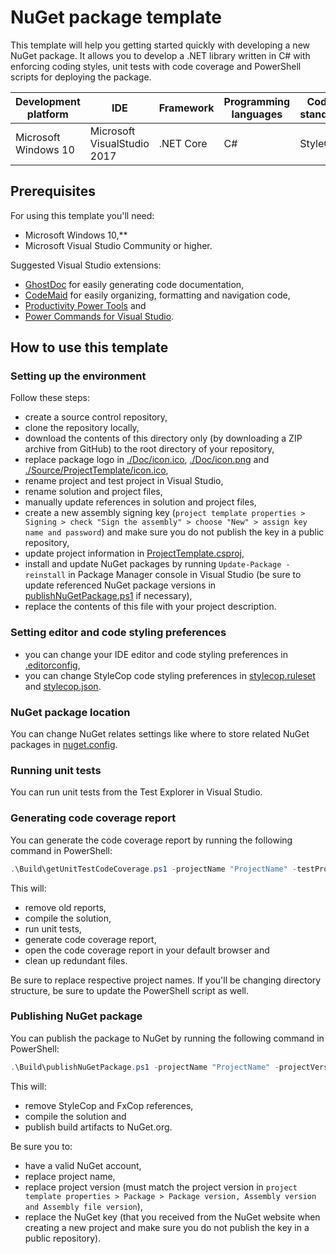 # NuGet package template

This template will help you getting started quickly with developing a new NuGet package. It allows you to develop a .NET library written in C# with enforcing coding styles, unit tests with code coverage and PowerShell scripts for deploying the package.

| Development platform | IDE                         | Framework | Programming languages | Coding standards | Testing | Code coverage              |
| -------------------- | --------------------------- | --------- | --------------------- | ---------------- | ------- | -------------------------- |
| Microsoft Windows 10 | Microsoft VisualStudio 2017 | .NET Core | C#                    | StyleCop         | MSTest  | OpenCover, ReportGenerator |

## Prerequisites

For using this template you'll need:
* Microsoft Windows 10,**
* Microsoft Visual Studio Community or higher.

Suggested Visual Studio extensions:
* [GhostDoc](https://submain.com/products/ghostdoc.aspx) for easily generating code documentation,
* [CodeMaid](http://www.codemaid.net/) for easily organizing, formatting and navigation code,
* [Productivity Power Tools](https://marketplace.visualstudio.com/items?itemName=VisualStudioPlatformTeam.ProductivityPowerPack2017) and
* [Power Commands for Visual Studio](https://marketplace.visualstudio.com/items?itemName=VisualStudioPlatformTeam.ProductivityPowerPack2017).

## How to use this template

### Setting up the environment

Follow these steps:
* create a source control repository,
* clone the repository locally,
* download the contents of this directory only (by downloading a ZIP archive from GitHub) to the root directory of your repository,
* replace package logo in [./Doc/icon.ico](./Doc/icon.ico), [./Doc/icon.png](./Doc/icon.png) and [./Source/ProjectTemplate/icon.ico](./Source/ProjectTemplate/icon.ico),
* rename project and test project in Visual Studio,
* rename solution and project files,
* manually update references in solution and project files,
* create a new assembly signing key (`project template properties > Signing > check "Sign the assembly" > choose "New" > assign key name and password`) and make sure you do not publish the key in a public repository,
* update project information in [ProjectTemplate.csproj](./Source/ProjectTemplate/ProjectTemplate.csproj),
* install and update NuGet packages by running `Update-Package -reinstall` in Package Manager console in Visual Studio (be sure to update referenced NuGet package versions in [publishNuGetPackage.ps1](./Build/getUnitTestCodeCoverage.ps1) if necessary),
* replace the contents of this file with your project description.


### Setting editor and code styling preferences
* you can change your IDE editor and code styling preferences in [.editorconfig](./Source/.editorconfig),
* you can change StyleCop code styling preferences in [stylecop.ruleset](./Source/stylecop.ruleset) and [stylecop.json](./Source/stylecop.json).

### NuGet package location
You can change NuGet relates settings like where to store related NuGet packages in [nuget.config](./Source/nuget.config).

### Running unit tests
You can run unit tests from the Test Explorer in Visual Studio.

### Generating code coverage report
You can generate the code coverage report by running the following command in PowerShell:

```powershell
.\Build\getUnitTestCodeCoverage.ps1 -projectName "ProjectName" -testProjectName "ProjectName.Tests"`
```

This will:
* remove old reports,
* compile the solution,
* run unit tests,
* generate code coverage report,
* open the code coverage report in your default browser and
* clean up redundant files.

Be sure to replace respective project names. If you'll be changing directory structure, be sure to update the PowerShell script as well.

### Publishing NuGet package
You can publish the package to NuGet by running the following command in PowerShell:

```powershell
.\Build\publishNuGetPackage.ps1 -projectName "ProjectName" -projectVersion "1.2.3" -nugetKey "xxxxxxxxxx"
```

This will:
*  remove StyleCop and FxCop references,
*  compile the solution and
*  publish build artifacts to NuGet.org.

Be sure you to:
* have a valid NuGet account,
* replace project name,
* replace project version (must match the project version in `project template properties > Package > Package version, Assembly version and Assembly file version`),
* replace the NuGet key (that you received from the NuGet website when creating a new project and make sure you do not publish the key in a public repository).